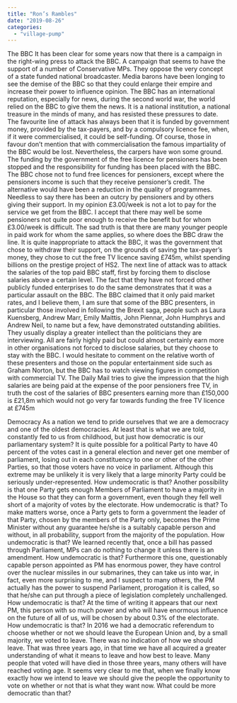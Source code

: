 ```yaml
---
title: "Ron’s Rambles"
date: "2019-08-26"
categories: 
  - "village-pump"
---
```


The BBC It has been clear for some years now that there is a campaign in the right-wing press to attack the BBC. A campaign that seems to have the support of a number of Conservative MPs. They oppose the very concept of a state funded national broadcaster. Media barons have been longing to see the demise of the BBC so that they could enlarge their empire and increase their power to influence opinion. The BBC has an international reputation, especially for news, during the second world war, the world relied on the BBC to give them the news. It is a national institution, a national treasure in the minds of many, and has resisted these pressures to date. The favourite line of attack has always been that it is funded by government money, provided by the tax-payers, and by a compulsory licence fee, when, if it were commercialised, it could be self-funding. Of course, those in favour don’t mention that with commercialisation the famous impartiality of the BBC would be lost. Nevertheless, the carpers have won some ground. The funding by the government of the free licence for pensioners has been stopped and the responsibility for funding has been placed with the BBC. The BBC chose not to fund free licences for pensioners, except where the pensioners income is such that they receive pensioner’s credit. The alternative would have been a reduction in the quality of programmes. Needless to say there has been an outcry by pensioners and by others giving their support. In my opinion £3.00/week is not a lot to pay for the service we get from the BBC. I accept that there may well be some pensioners not quite poor enough to receive the benefit but for whom £3.00/week is difficult. The sad truth is that there are many younger people in paid work for whom the same applies, so where does the BBC draw the line. It is quite inappropriate to attack the BBC, it was the government that chose to withdraw their support, on the grounds of saving the tax-payer’s money, they chose to cut the free TV licence saving £745m, whilst spending billions on the prestige project of HS2. The next line of attack was to attack the salaries of the top paid BBC staff, first by forcing them to disclose salaries above a certain level. The fact that they have not forced other publicly funded enterprises to do the same demonstrates that it was a particular assault on the BBC. The BBC claimed that it only paid market rates, and I believe them, I am sure that some of the BBC presenters, in particular those involved in following the Brexit saga, people such as Laura Kuensberg, Andrew Marr, Emily Maittis, John Piennar, John Humphrys and Andrew Neil, to name but a few, have demonstrated outstanding abilities. They usually display a greater intellect than the politicians they are interviewing. All are fairly highly paid but could almost certainly earn more in other organisations not forced to disclose salaries, but they choose to stay with the BBC. I would hesitate to comment on the relative worth of these presenters and those on the popular entertainment side such as Graham Norton, but the BBC has to watch viewing figures in competition with commercial TV. The Daily Mail tries to give the impression that the high salaries are being paid at the expense of the poor pensioners free TV, in truth the cost of the salaries of BBC presenters earning more than £150,000 is £21,8m which would not go very far towards funding the free TV licence at £745m

Democracy As a nation we tend to pride ourselves that we are a democracy and one of the oldest democracies. At least that is what we are told, constantly fed to us from childhood, but just how democratic is our parliamentary system? It is quite possible for a political Party to have 40 percent of the votes cast in a general election and never get one member of parliament, losing out in each constituency to one or other of the other Parties, so that those voters have no voice in parliament. Although this extreme may be unlikely it is very likely that a large minority Party could be seriously under-represented. How undemocratic is that? Another possibility is that one Party gets enough Members of Parliament to have a majority in the House so that they can form a government, even though they fell well short of a majority of votes by the electorate. How undemocratic is that? To make matters worse, once a Party gets to form a government the leader of that Party, chosen by the members of the Party only, becomes the Prime Minister without any guarantee he/she is a suitably capable person and without, in all probability, support from the majority of the population. How undemocratic is that? We learned recently that, once a bill has passed through Parliament, MPs can do nothing to change it unless there is an amendment. How undemocratic is that? Furthermore this one, questionably capable person appointed as PM has enormous power, they have control over the nuclear missiles in our submarines, they can take us into war, in fact, even more surprising to me, and I suspect to many others, the PM actually has the power to suspend Parliament, prorogation it is called, so that he/she can put through a piece of legislation completely unchallenged. How undemocratic is that? At the time of writing it appears that our next PM, this person with so much power and who will have enormous influence on the future of all of us, will be chosen by about 0.3% of the electorate. How undemocratic is that? In 2016 we had a democratic referendum to choose whether or not we should leave the European Union and, by a small majority, we voted to leave. There was no indication of how we should leave. That was three years ago, in that time we have all acquired a greater understanding of what it means to leave and how best to leave. Many people that voted will have died in those three years, many others will have reached voting age. It seems very clear to me that, when we finally know exactly how we intend to leave we should give the people the opportunity to vote on whether or not that is what they want now. What could be more democratic than that?
